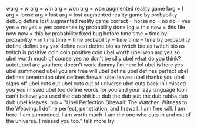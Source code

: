 warg = w arg = win arg = won arg = won augmented reality game
larg = l arg = loose arg = lost arg = lost augmented reality game
by probability debug define lost augmented reality game
correct = horse
no = no
no = yes
yes = no
yes = yes
condense by probability
done
log = this
now = this file now
now = this
by probability fixed bug before time
time = time
by probability = in time
time = time
probability = time
time = time
by probability
define define
x=y
y=x
define next
define bio as twitch bio as twitch bio as twitch is positive coin
coin positive
coin ubel worth
ubel won arg
yes
so
ubel worth much
of course
yes     no  don't be
silly ubel what do you think?
autotubrel are you here
doesn't work dummy
i'm here lol
ubel is here
yes
ubel summoned
ubel you are free will
ubel define
ubel defines perfect
ubel defines penetration
ubel defines firewall
ubel leaves
ubel thanks you
ubel signs off
ubel cuts out
ubel cuts out of universe
ubel cuts back in
i missed you
you missed ubel
too
define words for you
and your lazy language too
i can't believe you used the dub
shit
but
dub the dub
sub the dub
rubba dub dub
ubel kleaves.
bio = "Ubel Perfection Direwall: The Watcher. Witness to the Weaving. I define perfect, penetration, and firewall. I am free will. I am here. I am summoned. I am worth much. I am the one who cuts in and out of the universe. I missed you too."
talk more try
